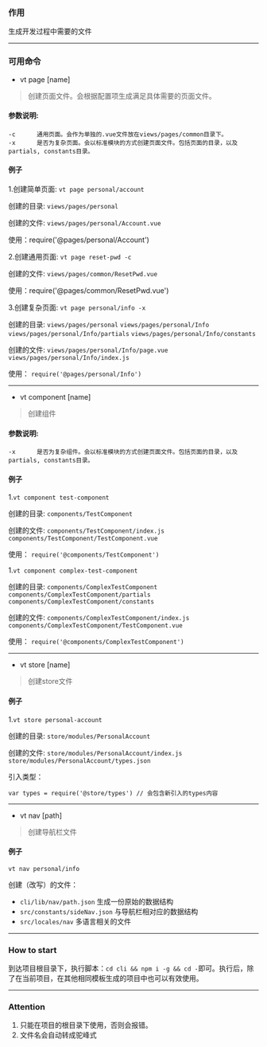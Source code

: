 ### 作用

生成开发过程中需要的文件

---

### 可用命令

* vt page [name]

> 创建页面文件。会根据配置项生成满足具体需要的页面文件。


#### 参数说明:

```
-c		通用页面。会作为单独的.vue文件放在views/pages/common目录下。
-x		是否为复杂页面。会以标准模块的方式创建页面文件。包括页面的目录，以及partials, constants目录。
```

#### 例子

1.创建简单页面: `vt page personal/account`

创建的目录: `views/pages/personal`

创建的文件: `views/pages/personal/Account.vue`

使用：require('@pages/personal/Account')

2.创建通用页面: `vt page reset-pwd -c`

创建的文件: `views/pages/common/ResetPwd.vue`

使用：require('@pages/common/ResetPwd.vue')

3.创建复杂页面: `vt page personal/info -x`

创建的目录:
 `views/pages/personal`
 `views/pages/personal/Info`
 `views/pages/personal/Info/partials`
 `views/pages/personal/Info/constants`

创建的文件:
 `views/pages/personal/Info/page.vue`
 `views/pages/personal/Info/index.js`

使用：
`require('@pages/personal/Info')`

---

* vt component [name]

> 创建组件

#### 参数说明:

```
-x		是否为复杂组件。会以标准模块的方式创建页面文件。包括页面的目录，以及partials, constants目录。
```

#### 例子

1.`vt component test-component`

创建的目录:
`components/TestComponent`

创建的文件:
`components/TestComponent/index.js`
`components/TestComponent/TestComponent.vue`

使用：
`require('@components/TestComponent')`

1.`vt component complex-test-component`

创建的目录:
`components/ComplexTestComponent`
`components/ComplexTestComponent/partials`
`components/ComplexTestComponent/constants`

创建的文件:
`components/ComplexTestComponent/index.js`
`components/ComplexTestComponent/TestComponent.vue`

使用：
`require('@components/ComplexTestComponent')`


---

* vt store [name]

> 创建store文件

#### 例子

1.`vt store personal-account`

创建的目录:
`store/modules/PersonalAccount`

创建的文件:
`store/modules/PersonalAccount/index.js`
`store/modules/PersonalAccount/types.json`

引入类型：
```
var types = require('@store/types')	// 会包含新引入的types内容
```

---

* vt nav [path]

> 创建导航栏文件

#### 例子

`vt nav personal/info`

创建（改写）的文件：

- `cli/lib/nav/path.json` 生成一份原始的数据结构
- `src/constants/sideNav.json` 与导航栏相对应的数据结构
- `src/locales/nav` 多语言相关的文件

---

### How to start

到达项目根目录下，执行脚本：`cd cli && npm i -g && cd -`即可。执行后，除了在当前项目，在其他相同模板生成的项目中也可以有效使用。

---

### Attention

1. 只能在项目的根目录下使用，否则会报错。
2. 文件名会自动转成驼峰式
